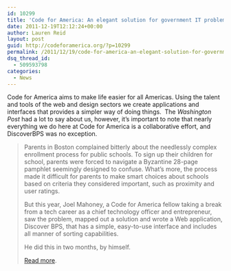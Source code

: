 ```yaml
---
id: 10299
title: 'Code for America: An elegant solution for government IT problems'
date: 2011-12-19T12:12:24+00:00
author: Lauren Reid
layout: post
guid: http://codeforamerica.org/?p=10299
permalink: /2011/12/19/code-for-america-an-elegant-solution-for-government-it-problems/
dsq_thread_id:
  - 509593798
categories:
  - News
---
```

Code for America aims to make life easier for all Americas. Using the talent and tools of the web and design sectors we create applications and interfaces that provides a simpler way of doing things.  The _Washington Post_ had a lot to say about us, however, it&#8217;s important to note that nearly everything we do here at Code for America is a collaborative effort, and DiscoverBPS was no exception.

> Parents in Boston complained bitterly about the needlessly complex enrollment process for public schools. To sign up their children for school, parents were forced to navigate a Byzantine 28-page pamphlet seemingly designed to confuse. What’s more, the process made it difficult for parents to make smart choices about schools based on criteria they considered important, such as proximity and user ratings.
> 
> But this year, Joel Mahoney, a Code for America fellow taking a break from a tech career as a chief technology officer and entrepreneur, saw the problem, mapped out a solution and wrote a Web application, Discover BPS, that has a simple, easy-to-use interface and includes all manner of sorting capabilities.
> 
> He did this in two months, by himself.
> 
> <a href="http://www.washingtonpost.com/national/on-innovations/code-for-america-an-elegant-solution-for-government-it-problems/2011/12/16/gIQAXrIu2O_story.html" target="_blank">Read more</a>.